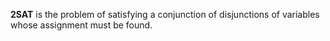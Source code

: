 **2SAT** is the problem of satisfying a conjunction of disjunctions of variables whose assignment must be found.